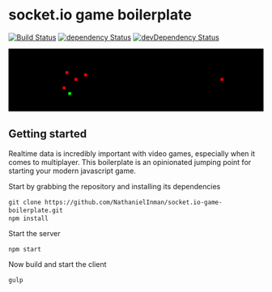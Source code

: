 # socket.io game boilerplate

[![Build Status](https://travis-ci.org/NathanielInman/socket.io-game-boilerplate.svg?branch=master)](https://travis-ci.org/NathanielInman/socket.io-game-boilerplate) [![dependency Status](https://david-dm.org/NathanielInman/socket.io-game-boilerplate/status.svg?style=flat)](https://david-dm.org/NathanielInman/socket.io-game-boilerplate) [![devDependency Status](https://david-dm.org/NathanielInman/socket.io-game-boilerplate/dev-status.svg?style=flat)](https://david-dm.org/NathanielInman/socket.io-game-boilerplate#info=devDependencies)

![example](https://raw.githubusercontent.com/NathanielInman/socket.io-game-boilerplate/master/example.png)

## Getting started

Realtime data is incredibly important with video games, especially when it comes to multiplayer. This boilerplate is an opinionated jumping point for starting your modern javascript game.

Start by grabbing the repository and installing its dependencies
```
git clone https://github.com/NathanielInman/socket.io-game-boilerplate.git
npm install
```

Start the server
```
npm start
```

Now build and start the client
```
gulp
```
